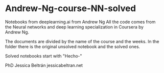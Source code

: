 # Andrew-Ng-course-NN-solved
Notebooks from deeplearning.ai from Andrew Ng
All the code comes from the Neural networks and deep learning specialization in Coursera by Andrew Ng.

The documents are divided by the name of the course and the weeks. In the folder there is the original unsolved notebook and the solved ones.

Solved notebooks start with "Hecho-"

PhD Jessica Beltrán
jessicabeltran.net
